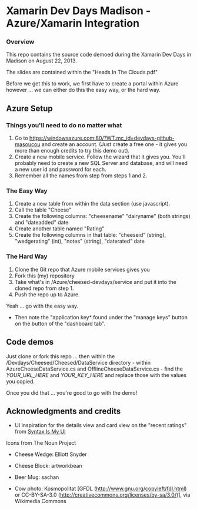# Xamarin Dev Days Madison - Azure/Xamarin Integration

### Overview
This repo contains the source code demoed during the Xamarin Dev Days in Madison on August 22, 2013.

The slides are contained within the  "Heads In The Clouds.pdf"

Before we get this to work, we first have to create a portal within Azure however ... we can either do this the easy way, or the hard way.

## Azure Setup

### Things you'll need to do no matter what
1. Go to https://windowsazure.com:80/?WT.mc_id=devdays-github-masoucou and create an account. (Just create a free one - it gives you more than enough credits to try this demo out).
2. Create a new mobile service. Follow the wizard that it gives you. You'll probably need to create a new SQL Server and database, and will need a new user id and password for each.
3. Remember all the names from step from steps 1 and 2.

### The Easy Way 
1. Create a new table from within the data section (use javascript).
2. Call the table "Cheese"
3. Create the following columns: "cheesename" "dairyname" (both strings) and "dateadded" date
4. Create another table named "Rating"
5. Create the following columns in that table: "cheeseid" (string), "wedgerating" (int), "notes" (string), "daterated" date

### The Hard Way
1. Clone the Git repo that Azure mobile services gives you
1. Fork this (my) repository
2. Take what's in /Azure/cheesed-devdays/service and put it into the cloned repo from step 1.
3. Push the repo up to Azure.

Yeah ... go with the easy way.

* Then note the "application key* found under the "manage keys" button on the button of the "dashboard tab".

## Code demos
Just clone or fork this repo ... then within the /Devdays/Cheesed/Cheesed/DataService directory - within AzureCheeseDataService.cs and OfflineCheeseDataService.cs - find the *YOUR_URL_HERE* and *YOUR_KEY_HERE* and replace those with the values you copied.

Once you did that ... you're good to go with the demo!


## Acknowledgments and credits
* UI inspiration for the details view and card view on the "recent ratings" from [Syntax Is My UI](http://syntaxismyui.com)

Icons from The Noun Project
* Cheese Wedge: Elliott Snyder
* Cheese Block: artworkbean
* Beer Mug: sachan

* Cow photo: Kosmopolitat [GFDL (http://www.gnu.org/copyleft/fdl.html) or CC-BY-SA-3.0 (http://creativecommons.org/licenses/by-sa/3.0/)], via Wikimedia Commons


